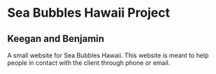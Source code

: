 # Sea Bubbles Hawaii Project
## Keegan and Benjamin

A small website for Sea Bubbles Hawaii. This website is meant to help people in contact with the client through phone or email.
